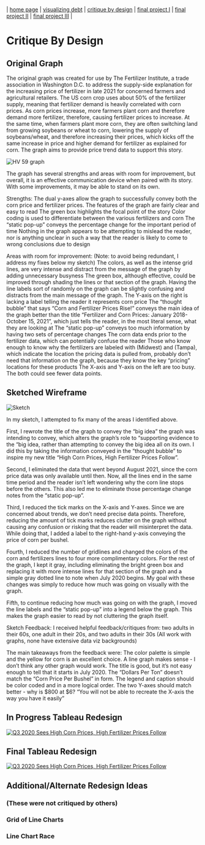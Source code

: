 | [home page](https://mvroomen.github.io/portfolio/) | [visualizing debt](visualizing-government-debt) | [critique by design](critique-by-design) | [final project I](final-project-part-one) | [final project II](final-project-part-two) | [final project III](final-project-part-three) |

# Critique By Design

## Original Graph

The original graph was created for use by The Fertilizer Institute, a trade association in Washington D.C. to address the supply-side explanation for the increasing price of fertilizer in late 2021 for concerned farmers and agricultural retailers.  The US corn crop uses about 50% of the fertilizer supply, meaning that fertilizer demand is heavily correlated with corn prices.  As corn prices increase, more farmers plant corn and therefore demand more fertilizer, therefore, causing fertilizer prices to increase.  At the same time, when farmers plant more corn, they are often switching land from growing soybeans or wheat to corn, lowering the supply of soybeans/wheat, and therefore increasing their prices, which kicks off the same increase in price and higher demand for fertilizer as explained for corn.  The graph aims to provide price trend data to support this story.

![HV 59 graph](https://user-images.githubusercontent.com/123427692/216985221-0fd15825-5856-4e0d-95d4-864496dc703c.png)

The graph has several strengths and areas with room for improvement, but overall, it is an effective communication device when paired with its story.  With some improvements, it may be able to stand on its own.

Strengths:
The dual y-axes allow the graph to successfully convey both the corn price and fertilizer prices.
The features of the graph are fairly clear and easy to read
The green box highlights the focal point of the story
Color coding is used to differentiate between the various fertilizers and corn
The “static pop-up” conveys the percentage change for the important period of time
Nothing in the graph appears to be attempting to mislead the reader, nor is anything unclear in such a way that the reader is likely to come to wrong conclusions due to design

Areas with room for improvement:
(Note: to avoid being redundant, I address my fixes below my sketch)
The colors, as well as the intense grid lines, are very intense and distract from the message of the graph by adding unnecessary busyness
The green box, although effective, could be improved through shading the lines or that section of the graph.
Having the line labels sort of randomly on the graph can be slightly confusing and distracts from the main message of the graph.
The Y-axis on the right is lacking a label telling the reader it represents corn price
The “thought bubble” that says “Corn and Fertilizer Prices Rise!” conveys the main idea of the graph better than the title “Fertilizer and Corn Prices: January 2018-October 15, 2021”, which just tells the reader, in the most literal sense, what they are looking at
The “static pop-up” conveys too much information by having two sets of percentage changes
The corn data ends prior to the fertilizer data, which can potentially confuse the reader
Those who know enough to know why the fertilizers are labeled with (Midwest) and (Tampa), which indicate the location the pricing data is pulled from, probably don’t need that information on the graph, because they know the key “pricing” locations for these products
The X-axis and Y-axis on the left are too busy.  The both could see fewer data points.

## Sketched Wireframe
![Sketch](https://user-images.githubusercontent.com/123427692/217418937-2ee87a59-6439-49ae-9e9e-6ca89346ef2a.jpg)

In my sketch, I attempted to fix many of the areas I identified above.  

First, I rewrote the title of the graph to convey the “big idea” the graph was intending to convey, which alters the graph’s role to “supporting evidence to the “big idea, rather than attempting to convey the big idea all on its own.  I did this by taking the information conveyed in the “thought bubble” to inspire my new title “High Corn Prices, High Fertilizer Prices Follow”.

Second, I eliminated the data that went beyond August 2021, since the corn price data was only available until then.  Now, all the lines end in the same time period and the reader isn’t left wondering why the corn line stops before the others.  This also led me to eliminate those percentage change notes from the “static pop-up”.

Third, I reduced the tick marks on the X-axis and Y-axes.  Since we are concerned about trends, we don’t need precise data points.  Therefore, reducing the amount of tick marks reduces clutter on the graph without causing any confusion or risking that the reader will misinterpret the data.  While doing that, I added a label to the right-hand y-axis conveying the price of corn per bushel.

Fourth, I reduced the number of gridlines and changed the colors of the corn and fertilizers lines to four more complimentary colors.  For the rest of the graph, I kept it gray, including eliminating the bright green box and replacing it with more intense lines for that section of the graph and a simple gray dotted line to note when July 2020 begins.  My goal with these changes was simply to reduce how much was going on visually with the graph.

Fifth, to continue reducing how much was going on with the graph, I moved the line labels and the “static pop-up”  into a legend below the graph.  This makes the graph easier to read by not cluttering the graph itself.

Sketch Feedback:
I received helpful feedback/critiques from: two adults in their 60s, one adult in their 20s, and two adults in their 30s  (All work with graphs, none have extensive data viz backgrounds)

The main takeaways from the feedback were:
The color palette is simple and the yellow for corn is an excellent choice.
A line graph makes sense - I don’t think any other graph would work.
The title is good, but it’s not easy enough to tell that it starts in July 2020.
The “Dollars Per Ton” doesn’t match the “Corn Price Per Bushel” in form.
The legend and caption should be color coded and in a more logical order.
The two Y-axes should match better - why is $800 at $6?
“You will not be able to recreate the X-axis the way you have it easily”

## In Progress Tableau Redesign
<div class='tableauPlaceholder' id='viz1675690325588' style='position: relative'><noscript><a href='#'><img alt='Q3 2020 Sees High Corn Prices, High Fertilizer Prices Follow ' src='https:&#47;&#47;public.tableau.com&#47;static&#47;images&#47;In&#47;Inprogress-CritiquebyDesignGraph&#47;Sheet1&#47;1_rss.png' style='border: none' /></a></noscript><object class='tableauViz'  style='display:none;'><param name='host_url' value='https%3A%2F%2Fpublic.tableau.com%2F' /> <param name='embed_code_version' value='3' /> <param name='site_root' value='' /><param name='name' value='Inprogress-CritiquebyDesignGraph&#47;Sheet1' /><param name='tabs' value='no' /><param name='toolbar' value='yes' /><param name='static_image' value='https:&#47;&#47;public.tableau.com&#47;static&#47;images&#47;In&#47;Inprogress-CritiquebyDesignGraph&#47;Sheet1&#47;1.png' /> <param name='animate_transition' value='yes' /><param name='display_static_image' value='yes' /><param name='display_spinner' value='yes' /><param name='display_overlay' value='yes' /><param name='display_count' value='yes' /><param name='language' value='en-US' /><param name='filter' value='publish=yes' /></object></div>                
<script type='text/javascript'>                    
  var divElement = document.getElementById('viz1675690325588');                    
  var vizElement = divElement.getElementsByTagName('object')[0];                    
  vizElement.style.width='100%';vizElement.style.height=(divElement.offsetWidth*0.75)+'px';                    
  var scriptElement = document.createElement('script');                    
  scriptElement.src = 'https://public.tableau.com/javascripts/api/viz_v1.js';                    
  vizElement.parentNode.insertBefore(scriptElement, vizElement);                
</script>

## Final Tableau Redesign
<div class='tableauPlaceholder' id='viz1675826340324' style='position: relative'><noscript><a href='#'><img alt='Q3 2020 Sees High Corn Prices, High Fertilizer Prices Follow ' src='https:&#47;&#47;public.tableau.com&#47;static&#47;images&#47;Fi&#47;Final-CritiquebyDesignGraph&#47;Sheet1&#47;1_rss.png' style='border: none' /></a></noscript><object class='tableauViz'  style='display:none;'><param name='host_url' value='https%3A%2F%2Fpublic.tableau.com%2F' /> <param name='embed_code_version' value='3' /> <param name='site_root' value='' /><param name='name' value='Final-CritiquebyDesignGraph&#47;Sheet1' /><param name='tabs' value='no' /><param name='toolbar' value='yes' /><param name='static_image' value='https:&#47;&#47;public.tableau.com&#47;static&#47;images&#47;Fi&#47;Final-CritiquebyDesignGraph&#47;Sheet1&#47;1.png' /> <param name='animate_transition' value='yes' /><param name='display_static_image' value='yes' /><param name='display_spinner' value='yes' /><param name='display_overlay' value='yes' /><param name='display_count' value='yes' /><param name='language' value='en-US' /><param name='filter' value='publish=yes' /></object></div>                
<script type='text/javascript'>                    
  var divElement = document.getElementById('viz1675826340324');                    
  var vizElement = divElement.getElementsByTagName('object')[0];                    
  vizElement.style.width='100%';vizElement.style.height=(divElement.offsetWidth*0.75)+'px';                    
  var scriptElement = document.createElement('script');                    
  scriptElement.src = 'https://public.tableau.com/javascripts/api/viz_v1.js';                    
  vizElement.parentNode.insertBefore(scriptElement, vizElement);                
</script>

## Additional/Alternate Redesign Ideas
### (These were not critiqued by others)
### Grid of Line Charts

<div class="flourish-embed flourish-chart" data-src="visualisation/12680859"><script src="https://public.flourish.studio/resources/embed.js"></script></div>

### Line Chart Race 

<div class="flourish-embed flourish-chart" data-src="visualisation/12680631"><script src="https://public.flourish.studio/resources/embed.js"></script></div>
